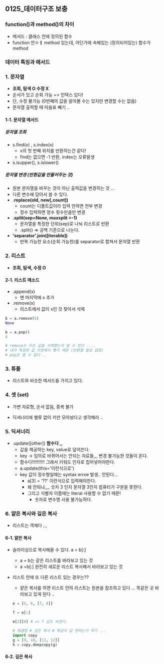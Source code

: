 ## 0125_데이터구조 보충



### function()과 method()의 차이

- 메서드 : 클래스 안에 정의된 함수 
- function 안ㅇㅔ method 있는데, 어딘가에 속해있는 (정의되어있는) 함수가 method



### 데이터 특징과 메서드 

### 1. 문자열

- **조회, 탐색 O 수정 X** 
- 순서가 있고 순회 가능 => 인덱스 있다!
- 단, 수정 불가능 (0번째의 값을 알아볼 수는 있지만 변경할 수는 없음)
- 문자열 출력할 때 따옴표 빼기 .. 



#### 1-1. 문자열 메서드

##### 문자열 조회

- s.find(x) , s.index(x) 
  - x의 첫 번째 위치를 반환하는건 같다!
  - find는 없으면 -1 반환, index는 오류발생
- s.isupper(), s.islower()

##### 문자열 변경 (반환값을 만들어주는 것)

- 원본 문자열을 바꾸는 것이 아닌 출력값을 변경하는 것 ...
- 다른 변수에 담아서 쓸 수 있다. 
- **.replace(old, new[,count])**
  - count는 디폴트값이라 입력 안하면 전부 변경
  - 정수 입력하면 정수 횟수만큼만 변경 
- **.split(sep=None, maxsplit =-1)**
  - 문자열을 특정한 단위(sep)로 나눠 리스트로 반환 
  - .split() => 공백 기준으로 나눈다.
- **'separator'.join([iterable])**
  - 반복 가능한 요소(순회 가능한)를 separator로 합쳐서 문자열 반환



### 2. 리스트

- **조회, 탐색, 수정 O**

#### 2-1. 리스트 메소드 

- .append(x) 
  - 맨 마지막에 x 추가
- .remove(x)
  - 리스트에서 값이 x인 것 찾아서 삭제

```python
b = a.remove(5)
None

b = a.pop()
4 

# remove는 무슨 값을 삭제했는지 알 수 있다 ....
# 내가 특정한 값 지정해서 뺐기 때문 (반환할 필요 없음)
# pop은 알 수 없다 ..
```



### 3. 튜플

- 리스트와 비슷한 메서드들 가지고 있다.



### 4. 셋 (set)

- 가변 자료형, 순서 없음, 중복 불가 

- 딕셔너리에 밸류 없이 키만 모아놨다고 생각해라 .. 



### 5. 딕셔너리

- .update([other]) **함수다 ,,**
  - 값을 제공하는 key, value로 덮어쓴다.
  - key -> 임의로 바뀌어서는 안되는 자료들,,, 변경 불가능한 것들이 온다.
  - 함수다!!!!!!!!!! 그래서 키워드 인자로 집어넣어야한다.
  - a.update(this='이런식으로')
  - key 값이 정수형일때는 syntax erroe 발생.. 안된다...
    - a[3] = '??' 이런식으로 입력해야한다. 
    - 왜 안되냐,,,, 숫자 3 인지 문자열 3인지 컴퓨터가 구분을 못한다. 
    - 그리고 식별자 이름에는 literal 사용할 수 없기 때문! 
      - 숫자로 변수명 사용 불가능하다.



### 6. 얕은 복사와 깊은 복사

- 리스트는 객체다 ,., 

#### 6-1. 얕은 복사 

- 슬라이싱으로 복사해올 수 있다. a = b[:]
  - a = b는 같은 리스트를 바라보고 있는 것 
  - a =b[:] 완전히 새로운 리스트 복사해서 바라보고 있는 것

- 리스트 안에 또 다른 리스트 있는 경우는??

  - 얕은 복사를 하면 리스트 안의 리스트는 원본을 참조하고 있다 ... 똑같은 곳 바라보고 있게 된다 .. 

  ```python
  e = [5, 6, [7, 8]]
  
  f = e[:]
  
  e[2][0] # => f 값도 바뀐다. 
  
  # 해결법 # 깊은 복사 # 똑같이 값 변하는거 막기 ... 
  import copy
  g = [9, 10, [11, 12]]
  h = copy.deepcopy(g)
  
  ```

  

#### 6-2. 깊은 복사




